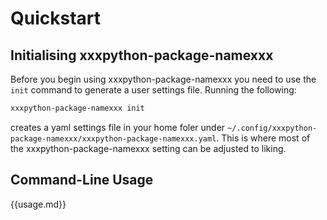 # Quickstart

## Initialising xxxpython-package-namexxx

Before you begin using xxxpython-package-namexxx you need to use the `init` command to generate a user settings file. Running the following:

```bash
xxxpython-package-namexxx init
```

creates a yaml settings file in your home foler under `~/.config/xxxpython-package-namexxx/xxxpython-package-namexxx.yaml`. This is where most of the xxxpython-package-namexxx setting can be adjusted to liking.

<!-- Once created, open the settings file in any text editor and follow the in-file instructions to populate the missing settings values (usually given an ``XXX`` placeholder).  -->

## Command-Line Usage

{{usage.md}}

